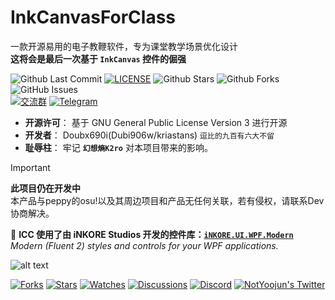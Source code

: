 # InkCanvasForClass

一款开源易用的电子教鞭软件，专为课堂教学场景优化设计<br/>
**这将会是最后一次基于 `InkCanvas` 控件的倔强**

![Github Last Commit](https://img.shields.io/github/last-commit/cybaka520/InkCanvasForClass-zero)
[![LICENSE](https://img.shields.io/badge/License-GPL--3.0-red.svg "LICENSE")](https://gitea.bliemhax.com/kriastans/InkCanvasForClass/src/branch/master/LICENSE)
![Github Stars](https://img.shields.io/github/stars/cybaka520/InkCanvasForClass-zero?style=flat)
![Github Forks](https://img.shields.io/github/forks/cybaka520/InkCanvasForClass-zero?style=flat)
![GitHub Issues](https://img.shields.io/github/issues/cybaka520/InkCanvasForClass-zero)
<br/>
[![交流群](https://img.shields.io/badge/-%E4%BA%A4%E6%B5%81%E7%BE%A4%20979119289-blue?style=flat&logo=TencentQQ)](https://qm.qq.com/q/X9ZAp5Ulky)
[![Telegram](https://img.shields.io/badge/-Telegram%20@InkCanvasForClass-blue?style=flat&logo=Telegram)](https://t.me/InkCanvasForClass)

</div>

- **开源许可**： 基于 GNU General Public License Version 3 进行开源
- **开发者**： Doubx690i(Dubi906w/kriastans) `逗比的九百有六大不留`
- **耻辱柱**： 牢记 **`幻想熵K2ro`** 对本项目带来的影响。

> [!important]
> **此项目仍在开发中**<br>
> 本产品与peppy的osu!以及其周边项目和产品无任何关联，若有侵权，请联系Dev协商解决。

🍰 **ICC 使用了由 iNKORE Studios 开发的控件库：[`iNKORE.UI.WPF.Modern`](https://github.com/iNKORE-NET/UI.WPF.Modern/)**
<br/>_Modern (Fluent 2) styles and controls for your WPF applications._

![alt text](https://github.com/iNKORE-NET/UI.WPF.Modern/raw/main/assets/images/banners/UI.WPF.Modern_Main_1280w.png?raw=true)

<a href="https://github.com/iNKORE-NET/UI.WPF.Modern/network/members"><img src="https://img.shields.io/github/forks/iNKORE-NET/UI.WPF.Modern?style=social" alt="Forks"></a>
  <a href="https://github.com/iNKORE-NET/UI.WPF.Modern/stargazers"><img src="https://img.shields.io/github/stars/iNKORE-NET/UI.WPF.Modern?style=social" alt="Stars"></a>
  <a href="https://github.com/iNKORE-NET/UI.WPF.Modern/watchers"><img src="https://img.shields.io/github/watchers/iNKORE-NET/UI.WPF.Modern?style=social" alt="Watches"></a>
  <a href="https://github.com/iNKORE-NET/UI.WPF.Modern/discussions"><img src="https://img.shields.io/github/discussions/iNKORE-NET/UI.WPF.Modern?style=social" alt="Discussions"></a>
  <a href="https://discord.gg/m6NPNVk4bs"><img src="https://img.shields.io/discord/1092738458805608561?style=social&label=Discord&logo=discord" alt="Discord"></a>
  <a href="https://twitter.com/NotYoojun"><img src="https://img.shields.io/twitter/follow/NotYoojun?style=social" alt="NotYoojun's Twitter"></a>
